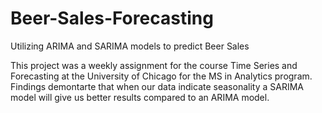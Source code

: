 # Beer-Sales-Forecasting
Utilizing ARIMA and SARIMA models to predict Beer Sales


This project was a weekly assignment for the course Time Series and Forecasting at the University of Chicago for the MS in Analytics program.
Findings demontarte that when our data indicate seasonality a SARIMA model will give us better results compared to an ARIMA model.
